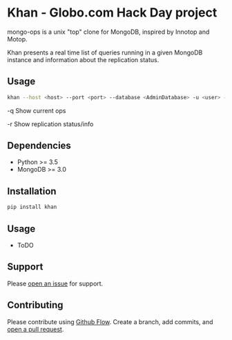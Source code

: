 # Khan - Globo.com Hack Day project

mongo-ops is a unix "top" clone for MongoDB, inspired by Innotop and Motop.

Khan presents a real time list of queries running in a given MongoDB instance and information about the replication status.

## Usage

```sh
khan --host <host> --port <port> --database <AdminDatabase> -u <user> -p <password> [-q|-r]
```

-q Show current ops

-r Show replication status/info

## Dependencies

  * Python >= 3.5
  * MongoDB >= 3.0

## Installation


```sh
pip install khan
```

## Usage

* ToDO

## Support

Please [open an issue](https://github.com/globocom/khan/issues) for support.

## Contributing

Please contribute using [Github Flow](https://guides.github.com/introduction/flow/). Create a branch, add commits, and [open a pull request](https://github.com/globocom/mongo-top/compare/).
